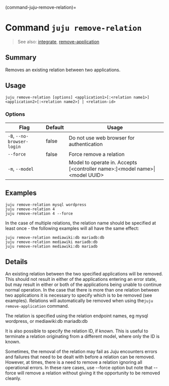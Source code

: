 (command-juju-remove-relation)=
# Command `juju remove-relation`
> See also: [integrate](#integrate), [remove-application](#remove-application)

## Summary
Removes an existing relation between two applications.

## Usage
```juju remove-relation [options] <application1>[:<relation name1>] <application2>[:<relation name2>] | <relation-id>```

### Options
| Flag | Default | Usage |
| --- | --- | --- |
| `-B`, `--no-browser-login` | false | Do not use web browser for authentication |
| `--force` | false | Force remove a relation |
| `-m`, `--model` |  | Model to operate in. Accepts [&lt;controller name&gt;:]&lt;model name&gt;&#x7c;&lt;model UUID&gt; |

## Examples

    juju remove-relation mysql wordpress
    juju remove-relation 4
    juju remove-relation 4 --force

In the case of multiple relations, the relation name should be specified
at least once - the following examples will all have the same effect:

    juju remove-relation mediawiki:db mariadb:db
    juju remove-relation mediawiki mariadb:db
    juju remove-relation mediawiki:db mariadb


## Details
An existing relation between the two specified applications will be removed. 
This should not result in either of the applications entering an error state,
but may result in either or both of the applications being unable to continue
normal operation. In the case that there is more than one relation between
two applications it is necessary to specify which is to be removed (see
examples). Relations will automatically be removed when using the`juju
remove-application` command.

The relation is specified using the relation endpoint names, eg
  mysql wordpress, or
  mediawiki:db mariadb:db

It is also possible to specify the relation ID, if known. This is useful to
terminate a relation originating from a different model, where only the ID is known. 

Sometimes, the removal of the relation may fail as Juju encounters errors
and failures that need to be dealt with before a relation can be removed.
However, at times, there is a need to remove a relation ignoring
all operational errors. In these rare cases, use --force option but note 
that --force will remove a relation without giving it the opportunity to be removed cleanly.